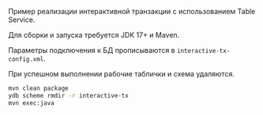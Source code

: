Пример реализации интерактивной транзакции с использованием Table Service.

Для сборки и запуска требуется JDK 17+ и Maven.

Параметры подключения к БД прописываются в `interactive-tx-config.xml`.

При успешном выполнении рабочие таблички и схема удаляются.

```bash
mvn clean package
ydb scheme rmdir -r interactive-tx
mvn exec:java
```
